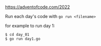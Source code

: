 https://adventofcode.com/2022

Run each day's code with `go run <filename>`

for example to run day 1:
```
$ cd day_01
$ go run day1.go
```
